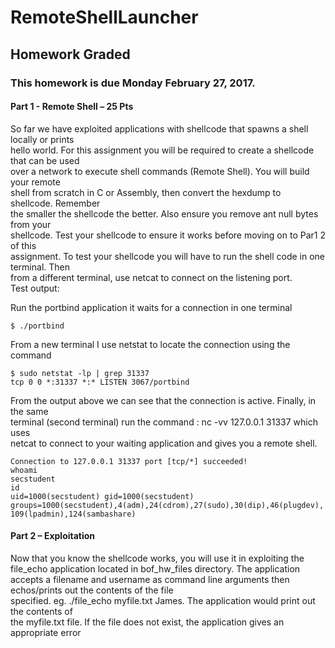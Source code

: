 # RemoteShellLauncher

## Homework	Graded

### This	homework	is	due	Monday	February	27,	 2017.

#### Part 1	- Remote	Shell – 25 Pts

So	far	we	have	exploited	applications	with	shellcode	that	spawns	a	shell	locally	or	prints	
hello	world. For	this	assignment	you	will	be	required	to	create	a	shellcode	that	can	be	used	
over	a	network	to	execute	shell	commands	(Remote	Shell).	You	will	build	your	remote	
shell	from	scratch	in	C	or	Assembly,	then	convert	the	hexdump	to	shellcode.	Remember	
the	smaller	the	shellcode	the	better.		Also	ensure	you	remove	ant	null	bytes	from	your	
shellcode.	Test	your	shellcode	to	ensure	it	works	before	moving	on	to	Par1	2	of	this	
assignment. To	test	your	shellcode	you	will	have	to	run	the	shell	code	in	one	terminal.	Then	
from	a	different	terminal,	use	netcat	to	connect	on	the	listening	port.		
Test	output:

Run	the	portbind	application	it	waits	for	a	connection	in	one	terminal

```
$ ./portbind
```

From	a	new	terminal	I	use	netstat	to	locate	the	connection	using	the	command	

```
$ sudo netstat -lp | grep 31337
tcp 0 0 *:31337 *:* LISTEN 3067/portbind
```

From	the	output	above	we	can	see	that	the	connection	is	active.	Finally,	in	the	same	
terminal	(second	terminal)	run	the	command	: nc -vv 127.0.0.1 31337 which	uses	
netcat to	connect	to	your	waiting	application	and	gives	you	a	remote	shell.

```
Connection to 127.0.0.1 31337 port [tcp/*] succeeded!
whoami
secstudent
id
uid=1000(secstudent) gid=1000(secstudent)
groups=1000(secstudent),4(adm),24(cdrom),27(sudo),30(dip),46(plugdev),
109(lpadmin),124(sambashare)
```

#### Part	2	– Exploitation
Now	that	you	know	the	shellcode	works,	you	will	use	it	in	exploiting	the	file_echo
application	located	in	bof_hw_files directory.	The	application	accepts	a	filename	and	
username	as	command	line	arguments	then	echos/prints	out	the	contents	of	the	file	
specified. eg.	./file_echo	myfile.txt		James.	The	application	would	print	out	the	contents	of	
the	myfile.txt	file. If	the	file	does	not	exist,	the	application	gives	an	appropriate	error	
